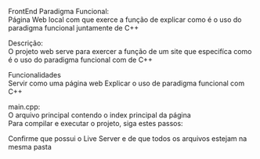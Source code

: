 
FrontEnd Paradigma Funcional: <br>
Página Web local com que exerce a função de explicar como é o uso do paradigma funcional juntamente de C++

Descrição: <br>
O projeto web serve para exercer a função de um site que especifíca como é o uso do paradigma funcional com de C++

Funcionalidades <br>
Servir como uma página web
Explicar o uso de paradigma funcional com C++

main.cpp: <br> O arquivo principal contendo o index principal da página 
<br>
Para compilar e executar o projeto, siga estes passos:

Confirme que possui o Live Server e de que todos os arquivos estejam na mesma pasta

